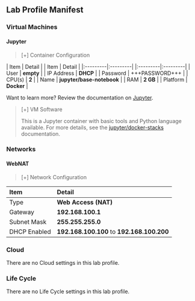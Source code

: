 ## Lab Profile Manifest

### Virtual Machines

#### Jupyter

>[+] Container Configuration
>
| Item | Detail | | Item | Detail |
|:---------|:---------| |:---------|:---------|
| User | **empty** | | IP Address   | **DHCP** |
| Password | +++PASSWORD+++ | | CPU(s) | **2** |
| Name   | **jupyter/base-notebook** | | RAM | **2 GB** |
| Platform | **Docker** |


Want to learn more? Review the documentation on [Jupyter](https://jupyter.org/).


>[+] VM Software
>
>This is a Jupyter container with basic tools and Python language available. For more details, see the [jupyter/docker-stacks](https://github.com/jupyter/docker-stacks) documentation. 


### Networks

#### WebNAT

>[+] Network Configuration
>
|Item|Detail|
|:----|:----|
|Type|**Web Access (NAT)**|
|Gateway|**192.168.100.1**|
|Subnet Mask|**255.255.255.0**|
|DHCP Enabled|**192.168.100.100** to **192.168.100.200**|

### Cloud
There are no Cloud settings in this lab profile.

### Life Cycle
There are no Life Cycle settings in this lab profile.
